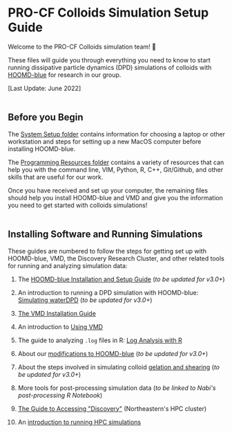 # PRO-CF Colloids Simulation Setup Guide

Welcome to the PRO-CF Colloids simulation team! :tada:

These files will guide you through everything you need to know to start running dissipative particle dynamics (DPD) simulations of colloids with [HOOMD-blue] for research in our group.

[HOOMD-blue]: http://glotzerlab.engin.umich.edu/hoomd-blue/

[Last Update: June 2022]
<br>
<br>
## Before you Begin

The [System Setup folder](/System-Setup) contains information for choosing a laptop or other workstation and steps for setting up a new MacOS computer before installing HOOMD-blue.

The [Programming Resources folder](/Programming-Resources) contains a variety of resources that can help you with the command line, VIM, Python, R, C++, Git/Github, and other skills that are useful for our work.

Once you have received and set up your computer, the remaining files should help you install HOOMD-blue and VMD and give you the information you need to get started with colloids simulations!
<br>
<br>
## Installing Software and Running Simulations

These guides are numbered to follow the steps for getting set up with HOOMD-blue, VMD, the Discovery Research Cluster, and other related tools for running and analyzing simulation data:

1. The [HOOMD-blue Installation and Setup Guide](/01-HOOMDblue-Install-Guide.md) (*to be updated for v3.0+*)

2. An introduction to running a DPD simulation with HOOMD-blue: [Simulating waterDPD](/02-Simulating-waterDPD.md) (*to be updated for v3.0+*)

3. [The VMD Installation Guide](/03-VMD-Install-Guide.md)

4. An introduction to [Using VMD](/04-Using-VMD.md)

5. The guide to analyzing `.log` files in R: [Log Analysis with R](/05-Log-Analysis-with-R.md)

6. About our [modifications to HOOMD-blue](/06-Modifying-HOOMDblue.md) (*to be updated for v3.0+*)

7. About the steps involved in simulating colloid [gelation and shearing](/07-Gelation-and-Shearing.md) (*to be updated for v3.0+*) 

8. More tools for post-processing simulation data (*to be linked to Nabi's post-processing R Notebook*)

9. [The Guide to Accessing "Discovery"](/09-Accessing-Discovery.md) (Northeastern's HPC cluster)

10. An [introduction to running HPC simulations](/10-Slurm-and-Disco.md)
